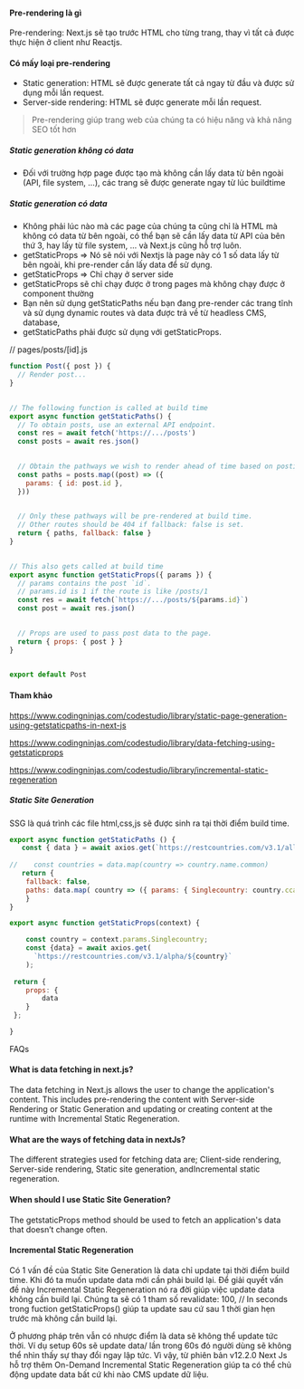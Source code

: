 #### Pre-rendering là gì
Pre-rendering: Next.js sẽ tạo trước HTML cho từng trang, thay vì tất cả được thực hiện ở client như Reactjs.
#### Có mấy loại pre-rendering
* Static generation: HTML sẽ được generate tất cả ngay từ đầu và được sử dụng mỗi lần request.
* Server-side rendering: HTML sẽ được generate mỗi lần request.
> Pre-rendering giúp trang web của chúng ta có hiệu năng và khả năng SEO tốt hơn
#####  Static generation không có data
* Đối với trường hợp page được tạo mà không cần lấy data từ bên ngoài (API, file system, ...), các trang sẽ được generate ngay từ lúc buildtime
#####  Static generation có data
* Không phải lúc nào mà các page của chúng ta cũng chỉ là HTML mà không có data từ bên ngoài, có thể bạn sẽ cần lấy data từ API của bên thứ 3, hay lấy từ file system, ... và Next.js cũng hỗ trợ luôn.
* getStaticProps => Nó sẽ nói với Nextjs là page này có 1 số data lấy từ bên ngoài, khi pre-render cần lấy data để sử dụng.
* getStaticProps => Chỉ chạy ở server side
* getStaticProps sẽ chỉ chạy được ở trong pages mà không chạy được ở component thường
* Bạn nên sử dụng getStaticPaths nếu bạn đang pre-render các trang tĩnh và sử dụng dynamic routes và data được trả về từ headless CMS, database,
* getStaticPaths phải được sử dụng với getStaticProps.

// pages/posts/[id].js

```js
function Post({ post }) {
  // Render post...
}

 
// The following function is called at build time
export async function getStaticPaths() {
  // To obtain posts, use an external API endpoint.
  const res = await fetch('https://.../posts')
  const posts = await res.json()

 
  // Obtain the pathways we wish to render ahead of time based on postings.
  const paths = posts.map((post) => ({
    params: { id: post.id },
  }))

 
  // Only these pathways will be pre-rendered at build time.
  // Other routes should be 404 if fallback: false is set.
  return { paths, fallback: false }
}

 
// This also gets called at build time
export async function getStaticProps({ params }) {
  // params contains the post `id`.
  // params.id is 1 if the route is like /posts/1
  const res = await fetch(`https://.../posts/${params.id}`)
  const post = await res.json()

 
  // Props are used to pass post data to the page.
  return { props: { post } }
}

 
export default Post
```
#### Tham khảo
https://www.codingninjas.com/codestudio/library/static-page-generation-using-getstaticpaths-in-next-js

https://www.codingninjas.com/codestudio/library/data-fetching-using-getstaticprops

https://www.codingninjas.com/codestudio/library/incremental-static-regeneration
##### Static Site Generation
SSG là quá trình các file html,css,js sẽ được sinh ra tại thời điểm build time.
```js
export async function getStaticPaths () {
   const { data } = await axios.get(`https://restcountries.com/v3.1/all`);
   
//    const countries = data.map(country => country.name.common)  
   return {
    fallback: false,
    paths: data.map( country => ({ params: { Singlecountry: country.cca3.toString()}}) )
    } 
} 

export async function getStaticProps(context) {

    const country = context.params.Singlecountry;
    const {data} = await axios.get(
      `https://restcountries.com/v3.1/alpha/${country}`
    );
    
 return {
    props: {
        data
    }
 };

}
```
FAQs
#### What is data fetching in next.js?
The data fetching in Next.js allows the user to change the application's content. This includes pre-rendering the content with Server-side Rendering or Static Generation and updating or creating content at the runtime with Incremental Static Regeneration.
 
#### What are the ways of fetching data in nextJs?
The different strategies used for fetching data are; Client-side rendering, Server-side rendering, Static site generation, and ​Incremental static regeneration.
 
#### When should I use Static Site Generation?
The getstaticProps method should be used to fetch an application's data that doesn’t change often.


#### Incremental Static Regeneration
Có 1 vấn đề của Static Site Generation là data chỉ update tại thời điểm build time. Khi đó ta muốn update data mới cần phải build lại. Để giải quyết vấn đề này Incremental Static Regeneration nó ra đời giúp việc update data không cần build lại. Chúng ta sẽ có 1 tham số revalidate: 100, // In seconds trong fuction getStaticProps() giúp ta update sau cứ sau 1 thời gian hẹn trước mà không cần build lại.

Ở phương pháp trên vẫn có nhược điểm là data sẽ không thể update tức thời. Ví dụ setup 60s sẽ update data/ lần trong 60s đó người dùng sẽ không thể nhìn thấy sự thay đổi ngay lập tức. Vì vậy, từ phiên bản v12.2.0 Next Js hỗ trợ thêm On-Demand Incremental Static Regeneration giúp ta có thể chủ động update data bất cứ khi nào CMS update dữ liệu.